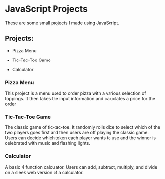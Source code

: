 # **JavaScript Projects**
These are some small projects I made using JavaScript.

## **Projects:**
- Pizza Menu
* Tic-Tac-Toe Game
+ Calculator

### **Pizza Menu**
This project is a menu used to order pizza with a various selection of toppings. It then takes the input information and caluclates a price for the order

### **Tic-Tac-Toe Game**
The classic game of tic-tac-toe. It randomly rolls dice to select which of the two players goes first and then users are off playing the classic game. Users can decide which token each player wants to use and the winner is celebrated with music and flashing lights.

### **Calculator**
A basic 4 function calculator. Users can add, subtract, multiply, and divide on a sleek web version of a calculator.
